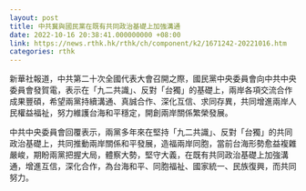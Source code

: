 ```yaml
---
layout: post
title: 中共冀與國民黨在既有共同政治基礎上加強溝通
date: 2022-10-16 20:38:41.000000000 +08:00
link: https://news.rthk.hk/rthk/ch/component/k2/1671242-20221016.htm
categories: rthk
---
```


新華社報道，中共第二十次全國代表大會召開之際，國民黨中央委員會向中共中央委員會發賀電，表示在「九二共識」、反對「台獨」的基礎上，兩岸各項交流合作成果豐碩，希望兩黨持續溝通、真誠合作、深化互信、求同存異，共同增進兩岸人民權益福祉，努力維護台海和平穩定，開創兩岸關係繁榮發展。

中共中央委員會回覆表示，兩黨多年來在堅持「九二共識」、反對「台獨」的共同政治基礎上，共同推動兩岸關係和平發展，造福兩岸同胞，當前台海形勢愈益複雜嚴峻，期盼兩黨把握大局，體察大勢，堅守大義，在既有共同政治基礎上加強溝通，增進互信，深化合作，為台海和平、同胞福祉、國家統一、民族復興，而共同努力。
